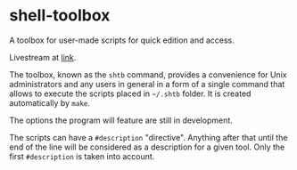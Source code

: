 # shell-toolbox
A toolbox for user-made scripts for quick edition and access.

Livestream at [link](http://www.livecoding.tv/shino/).

The toolbox, known as the `shtb` command, provides a convenience for Unix administrators and any users in general in a form of a single command that allows to execute the scripts placed in `~/.shtb` folder. It is created automatically by `make`.

The options the program will feature are still in development.

The scripts can have a `#description` "directive". Anything after that until the end of the line will be considered as a description for a given tool. Only the first `#description` is taken into account.